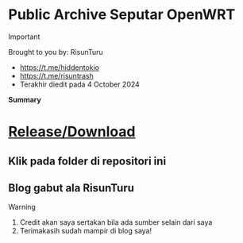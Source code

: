 # Public Archive Seputar OpenWRT
> [!IMPORTANT]
> Brought to you by: RisunTuru
> - https://t.me/hiddentokio
> - https://t.me/risuntrash
> - Terakhir diedit pada 4 October 2024


**Summary**
# [Release/Download ](https://github.com/risunCode/Risun-OWRT-Archive/releases)
## Klik pada folder di repositori ini

## Blog gabut ala RisunTuru
> [!WARNING]
> 1. Credit akan saya sertakan bila ada sumber selain dari saya
> 2. Terimakasih sudah mampir di blog saya!
